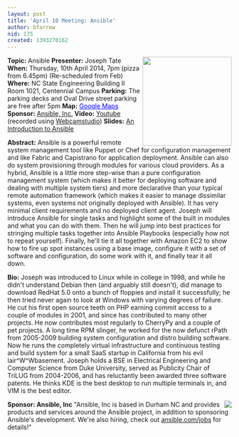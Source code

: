 ```yaml
---
layout: post
title: 'April 10 Meeting: Ansible'
author: bfarrow
nid: 175
created: 1393270162
---
```

<img src="http://trilug.org/~bfarrow/Ansible.png" align=right width=200>
<strong>Topic:</strong> Ansible
<strong>Presenter:</strong> Joseph Tate
<strong>When:</strong> Thursday, 10th April 2014, 7pm (pizza from 6.45pm) (Re-scheduled from Feb)
<strong>Where:</strong> NC State Engineering Building II Room 1021, Centennial Campus
<strong>Parking:</strong> The parking decks and Oval Drive street parking are free after 5pm
<strong>Map:</strong> <a href="https://maps.google.com/maps?f=q&amp;source=embed&amp;hl=en&amp;geocode=&amp;q=ncsu+dept+of+electrical+and+computer+engineering&amp;aq=&amp;sll=35.77222,-78.674281&amp;sspn=0.001717,0.002307&amp;num=10&amp;ie=UTF8&amp;hq=ncsu+dept+of+electrical+and+computer+engineering&amp;hnear=&amp;ll=35.772117,-78.673933&amp;spn=0.004856,0.004613&amp;t=h&amp;z=14&amp;iwloc=A&amp;cid=7201020630335914881" style="color:#0000FF;text-align:left">Google Maps</a>
<strong>Sponsor:</strong> <a href="http://www.ansible.com">Ansible, Inc.</a>
<strong>Video:</strong> <a href="https://www.youtube.com/watch?v=L5JkuFaZ0Q4">Youtube</a> (recorded using <a href="https://code.google.com/p/webcamstudio/">Webcamstudio</a>)
<strong>Slides:</strong> <a href="https://docs.google.com/presentation/d/1BM3EVgarRLi4gf63nmotJlh2gvtx_89vR8XMzDe4TIs/edit#slide=id.p">An Introduction to Ansible</a>

<strong>Abstract:</strong>
Ansible is a powerful remote system management tool like Puppet or Chef for configuration management and like Fabric and Capistrano for application deployment. Ansible can also do system provisioning through modules for various cloud providers. As a hybrid, Ansible is a little more step-wise than a pure configuration management system (which makes it better for deploying software and dealing with multiple system tiers) and more declarative than your typical remote automation framework (which makes it easier to manage dissimilar systems, even systems not originally deployed with Ansible). It has very minimal client requirements and no deployed client agent. Joseph will introduce Ansible for single tasks and highlight some of the built in modules and what you can do with them. Then he will jump into best practices for stringing multiple tasks together into Ansible Playbooks (especially how not to repeat yourself). Finally, he'll tie it all together with Amazon EC2 to show how to fire up spot instances using a base image, configure it with a set of software and configuration, do some work with it, and finally tear it all down.

<strong>Bio:</strong>
Joseph was introduced to Linux while in college in 1998, and while he didn't understand Debian then (and arguably still doesn't), did manage to download RedHat 5.0 onto a bunch of floppies and install it successfully; he then tried never again to look at Windows with varying degrees of failure. He cut his first open source teeth on PHP earning commit access to a couple of modules in 2001, and since has contributed to many other projects. He now contributes most regularly to CherryPy and a couple of pet projects. A long time RPM slinger, he worked for the now defunct rPath from 2005-2009 building system configuration and distro building software. Now he runs the completely virtual infrastructure and continuous testing and build system for a small SaaS startup in California from his evil lair^W^Wbasement. Joseph holds a BSE in Electrical Engineering and Computer Science from Duke University, served as Publicity Chair of TriLUG from 2004-2006, and has reluctantly been awarded three software patents. He thinks KDE is the best desktop to run multiple terminals in, and VIM is the best editor.

<strong>Sponsor: Ansible, Inc</strong>
<img src="http://trilug.org/~bfarrow/ansible_logo.png" align=right>
"Ansible, Inc is based in Durham NC and provides products and services around the Ansible project, in addition to sponsoring Ansible's development.  We're also hiring, check out <a href="http://ansible.com/jobs">ansible.com/jobs</a> for details!"
